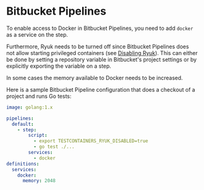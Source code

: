 # Bitbucket Pipelines

To enable access to Docker in Bitbucket Pipelines, you need to add `docker` as a service on the step.

Furthermore, Ryuk needs to be turned off since Bitbucket Pipelines does not allow starting privileged containers (see [Disabling Ryuk](../../features/configuration.md#customizing-ryuk-the-resource-reaper)). This can either be done by setting a repository variable in Bitbucket's project settings or by explicitly exporting the variable on a step.

In some cases the memory available to Docker needs to be increased.

Here is a sample Bitbucket Pipeline configuration that does a checkout of a project and runs Go tests:

```yml
image: golang:1.x

pipelines:
  default:
    - step:
        script:
          - export TESTCONTAINERS_RYUK_DISABLED=true
          - go test ./...
        services:
          - docker
definitions:
  services:
    docker:
      memory: 2048
```
